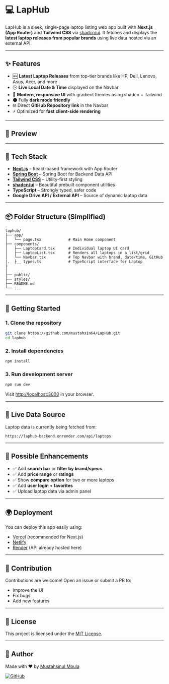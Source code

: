 
# 💻 LapHub

LapHub is a sleek, single-page laptop listing web app built with **Next.js (App Router)** and **Tailwind CSS** via [shadcn/ui](https://ui.shadcn.com/). It fetches and displays the **latest laptop releases from popular brands** using live data hosted via an external API.

---

## ✨ Features

- 🆕 **Latest Laptop Releases** from top-tier brands like HP, Dell, Lenovo, Asus, Acer, and more
- 🕒 **Live Local Date & Time** displayed on the Navbar
- 🎨 **Modern, responsive UI** with gradient themes using shadcn + Tailwind
- 🌑 Fully **dark mode friendly**
- 🌐 Direct **GitHub Repository link** in the Navbar
- ⚡ Optimized for **fast client-side rendering**

---

## 📸 Preview


---

## 🧰 Tech Stack

- **[Next.js](https://nextjs.org/)** – React-based framework with App Router
- **[Spring Boot](https://spring.io/projects/spring-boot/)** – Spring Boot for Backend Data API
- **[Tailwind CSS](https://tailwindcss.com/)** – Utility-first styling
- **[shadcn/ui](https://ui.shadcn.com/)** – Beautiful prebuilt component utilities
- **TypeScript** – Strongly typed, safer code
- **Google Drive API / External API** – Source of dynamic laptop data

---

## 📦 Folder Structure (Simplified)

```
laphub/
├── app/
│   └── page.tsx            # Main Home component
├── components/
│   ├── LaptopCard.tsx      # Individual laptop UI card
│   ├── LaptopList.tsx      # Renders all laptops in a list/grid
│   └── Navbar.tsx          # Top Navbar with brand, date/time, GitHub
|.  ├__ types.ts            # TypeScript interface for Laptop
├
│               
├── public/
├── styles/
├── README.md
└── ...
```

---

## 🚀 Getting Started

### 1. Clone the repository

```bash
git clone https://github.com/mustahsin64/LapHub.git
cd laphub
```

### 2. Install dependencies

```bash
npm install
```

### 3. Run development server

```bash
npm run dev
```

Visit [http://localhost:3000](http://localhost:3000) in your browser.

---

## 🔗 Live Data Source

Laptop data is currently being fetched from:

```
https://laphub-backend.onrender.com/api/laptops
```

---

## 🧠 Possible Enhancements

- ✅ Add **search bar** or **filter by brand/specs**
- ✅ Add **price range** or **ratings**
- ✅ Show **compare option** for two or more laptops
- ✅ Add **user login + favorites**
- ✅ Upload laptop data via admin panel

---

## 🌍 Deployment

You can deploy this app easily using:

- [Vercel](https://vercel.com/) (recommended for Next.js)
- [Netlify](https://netlify.com/)
- [Render](https://render.com/) (API already hosted here)

---

## 🤝 Contribution

Contributions are welcome! Open an issue or submit a PR to:

- Improve the UI
- Fix bugs
- Add new features

---

## 📄 License

This project is licensed under the [MIT License](LICENSE).

---

## 👤 Author

Made with ❤️ by [Mustahsinul Moula](https://github.com/mustahsin64/)

[![GitHub](https://img.shields.io/badge/View%20on-GitHub-black?logo=github)](https://github.com/mustahsin64/LapHub)
